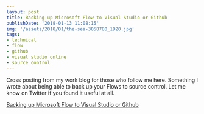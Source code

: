 ```yaml
---
layout: post
title: Backing up Microsoft Flow to Visual Studio or Github
publishDate: '2018-01-13 11:08:15'
img: '/assets/2018/01/the-sea-3058780_1920.jpg'
tags:
- technical
- flow
- github
- visual studio online
- source control
---
```


Cross posting from my work blog for those who follow me here. Something I wrote about being able to back up your Flows to source control. Let me know on Twitter if you found it useful at all.

[Backing up Microsoft Flow to Visual Studio or Github](http://ballardchalmers.com/2018/01/06/backingup-flow-visual-studio-github/)